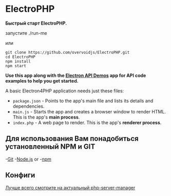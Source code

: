 # ElectroPHP

**Быстрый старт ElectroPHP.**

запустите ./run-me

или

```
git clone https://github.com/overvoidjs/ElectroPHP.git
cd ElectroPHP
npm install
npm start
```

**Use this app along with the [Electron API Demos](http://electron.atom.io/#get-started) app for API code examples to help you get started.**

A basic Electron4PHP application needs just these files:

- `package.json` - Points to the app's main file and lists its details and dependencies.
- `main.js` - Starts the app and creates a browser window to render HTML. This is the app's **main process**.
- `index.php` - A web page to render. This is the app's **renderer process**.


## Для использования Вам понадобиться установленный NPM и GIT

-[Git](https://git-scm.com)
-[Node.js](https://nodejs.org/en/download/)
or
-[npm](http://npmjs.com)



## Конфиги

[Лучше всего смотрите на актуальный php-server-manager](https://github.com/oscarotero/php-server-manager)
